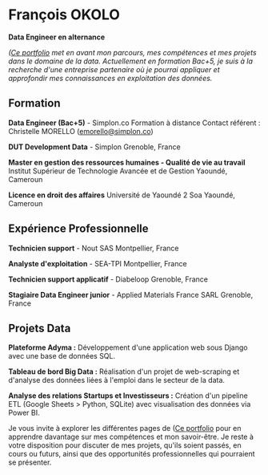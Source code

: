 # François OKOLO

**Data Engineer en alternance**

*([Ce portfolio](https://zack-madiba.github.io/Portfolio/]) met en avant mon parcours, mes compétences et mes projets dans le domaine de la data. Actuellement en formation Bac+5, je suis à la recherche d'une entreprise partenaire où je pourrai appliquer et approfondir mes connaissances en exploitation des données.*

## Formation

**Data Engineer (Bac+5)** - Simplon.co
Formation à distance
Contact référent : Christelle MORELLO ([emorello@simplon.co](mailto:emorello@simplon.co))

**DUT Development Data** - Simplon
Grenoble, France

**Master en gestion des ressources humaines - Qualité de vie au travail**
Institut Supérieur de Technologie Avancée et de Gestion
Yaoundé, Cameroun

**Licence en droit des affaires**
Université de Yaoundé 2 Soa
Yaoundé, Cameroun

## Expérience Professionnelle

**Technicien support** - Nout SAS
Montpellier, France

**Analyste d'exploitation** - SEA-TPI
Montpellier, France

**Technicien support applicatif** - Diabeloop
Grenoble, France

**Stagiaire Data Engineer junior** - Applied Materials France SARL
Grenoble, France

## Projets Data

**Plateforme Adyma :** Développement d'une application web sous Django avec une base de données SQL.

**Tableau de bord Big Data :** Réalisation d'un projet de web-scraping et d'analyse des données liées à l'emploi dans le secteur de la data.

**Analyse des relations Startups et Investisseurs :** Création d'un pipeline ETL (Google Sheets > Python, SQLite) avec visualisation des données via Power BI.

Je vous invite à explorer les différentes pages de ([Ce portfolio](https://zack-madiba.github.io/Portfolio/]) pour en apprendre davantage sur mes compétences et mon savoir-être. Je reste à votre disposition pour discuter de mes projets, qu'ils soient passés, en cours ou futurs, ainsi que des opportunités professionnelles qui pourraient se présenter.
